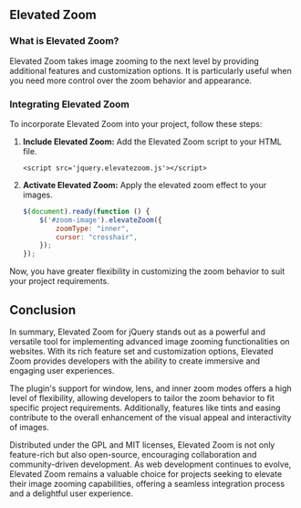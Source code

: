 
## Elevated Zoom

### What is Elevated Zoom?

Elevated Zoom takes image zooming to the next level by providing additional features and customization options. It is particularly useful when you need more control over the zoom behavior and appearance.

### Integrating Elevated Zoom

To incorporate Elevated Zoom into your project, follow these steps:

1. **Include Elevated Zoom:** Add the Elevated Zoom script to your HTML file.

    `<script src='jquery.elevatezoom.js'></script>`

2. **Activate Elevated Zoom:** Apply the elevated zoom effect to your images.

    ```javascript
    $(document).ready(function () {
        $('#zoom-image').elevateZoom({
            zoomType: "inner",
            cursor: "crosshair",
        });
    });
    ```

Now, you have greater flexibility in customizing the zoom behavior to suit your project requirements.

## Conclusion
In summary, Elevated Zoom for jQuery stands out as a powerful and versatile tool for implementing advanced image zooming functionalities on websites. With its rich feature set and customization options, Elevated Zoom provides developers with the ability to create immersive and engaging user experiences.

The plugin's support for window, lens, and inner zoom modes offers a high level of flexibility, allowing developers to tailor the zoom behavior to fit specific project requirements. Additionally, features like tints and easing contribute to the overall enhancement of the visual appeal and interactivity of images.

Distributed under the GPL and MIT licenses, Elevated Zoom is not only feature-rich but also open-source, encouraging collaboration and community-driven development. As web development continues to evolve, Elevated Zoom remains a valuable choice for projects seeking to elevate their image zooming capabilities, offering a seamless integration process and a delightful user experience.

